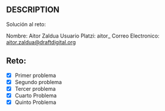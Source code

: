 ## DESCRIPTION

Solución al reto:

Nombre: Aitor Zaldua
Usuario Platzi: aitor_
Correo Electronico: aitor.zaldua@draftdigital.org

## Reto:

- [x] Primer problema
- [x] Segundo problema
- [x] Tercer problema
- [x] Cuarto Problema
- [x] Quinto Problema

